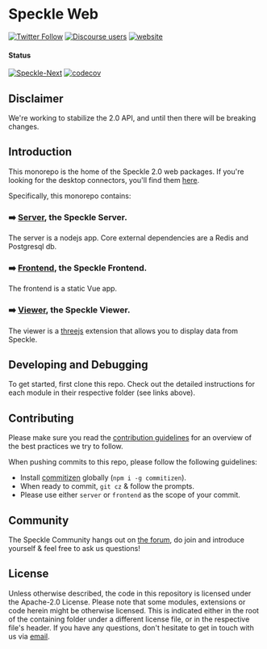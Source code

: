 # Speckle Web

[![Twitter Follow](https://img.shields.io/twitter/follow/SpeckleSystems?style=social)](https://twitter.com/SpeckleSystems) [![Discourse users](https://img.shields.io/discourse/users?server=https%3A%2F%2Fdiscourse.speckle.works&style=flat-square)](https://discourse.speckle.works) [![website](https://img.shields.io/badge/www-speckle.systems-royalblue?style=flat-square)](https://speckle.systems)

#### Status

[![Speckle-Next](https://circleci.com/gh/specklesystems/speckle-server.svg?style=svg&circle-token=76eabd350ea243575cbb258b746ed3f471f7ac29)](https://github.com/Speckle-Next/SpeckleServer/) [![codecov](https://codecov.io/gh/specklesystems/speckle-server/branch/master/graph/badge.svg)](https://codecov.io/gh/specklesystems/speckle-server)

## Disclaimer

We're working to stabilize the 2.0 API, and until then there will be breaking changes.

## Introduction

This monorepo is the home of the Speckle 2.0 web packages. If you're looking for the desktop connectors, you'll find them [here](https://github.com/specklesystems/speckle-sharp).

Specifically, this monorepo contains:

### ➡️ [Server](packages/server), the Speckle Server.

The server is a nodejs app. Core external dependencies are a Redis and Postgresql db.

### ➡️ [Frontend](packages/frontend), the Speckle Frontend.

The frontend is a static Vue app.

### ➡️ [Viewer](packages/viewer), the Speckle Viewer.

The viewer is a [threejs](https://threejs.org/) extension that allows you to display data from Speckle. 

## Developing and Debugging

To get started, first clone this repo. Check out the detailed instructions for each module in their respective folder (see links above). 

## Contributing

Please make sure you read the [contribution guidelines](CONTRIBUTING.md) for an overview of the best practices we try to follow.

When pushing commits to this repo, please follow the following guidelines:

- Install [commitizen](https://www.npmjs.com/package/commitizen#commitizen-for-contributors) globally (`npm i -g commitizen`).
- When ready to commit, `git cz` & follow the prompts.
- Please use either `server` or `frontend` as the scope of your commit.

## Community

The Speckle Community hangs out on [the forum](https://discourse.speckle.works), do join and introduce yourself & feel free to ask us questions!

## License

Unless otherwise described, the code in this repository is licensed under the Apache-2.0 License. Please note that some modules, extensions or code herein might be otherwise licensed. This is indicated either in the root of the containing folder under a different license file, or in the respective file's header. If you have any questions, don't hesitate to get in touch with us via [email](mailto:hello@speckle.systems).
